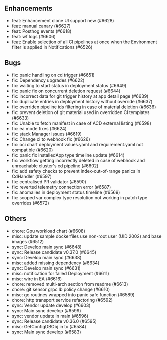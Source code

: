 ## Enhancements
- feat: Enhancement clone UI support new (#6628)
- feat: manual canary (#6627)
- feat: Posthog events (#6618)
- feat: wf logs (#6606)
- feat: Enable selection of all CI pipelines at once when the Environment filter is applied in Notifications (#6526)
## Bugs
- fix: panic handling on cd trigger  (#6651)
- fix: Dependency upgrades (#6622)
- fix: waiting to start status in deployment status (#6649)
- fix: panic fix on concurrent deletion request (#6644)
- fix: incorrect data for git trigger history at app detail page (#6639)
- fix: duplicate entries in deployment history without override (#6637)
- fix: overriden pipeline ids filtering in case of material deletion (#6636)
- fix: prevent deletion of git material used in overridden CI templates (#6633)
- fix: Unable to fetch manifest in case of ACD external listing (#6598)
- fix: ea mode fixes (#6624)
- fix: stack Manager issues (#6619)
- fix: Change ci to webhook fix (#6626)
- fix: oci chart deployment values.yaml and requirement.yaml not compatible (#6620)
- fix: panic fix installedApp type timeline update (#6614)
- fix: workflow getting incorrectly deleted in case of webhook and unreachable cluster's cd pipeline (#6602)
- fix: add safety checks to prevent index-out-of-range panics in CdHandler (#6597)
- fix: centralised PR validator (#6590)
- fix: reverted telemetry connection error (#6587)
- fix: anomalies in deployment status timeline (#6569)
- fix: scoped var complex type resolution not working in patch type overrides (#6572)
## Others
- chore: Gpu workload chart (#6608)
- misc: update sample dockerfiles use non-root user (UID 2002) and base images (#6512)
- sync: Develop main sync  (#6648)
- sync: Release candidate v0.37.0 (#6645)
- sync: Develop main sync (#6638)
- misc: added missing dependency (#6634)
- sync: Develop main sync  (#6631)
- misc: notification for failed Deployment (#6611)
- misc: wire in EA (#6616)
- chore: removed multi-arch section from readme (#6613)
- chore: git sensor grpc lb policy change (#6610)
- misc: go routines wrapped into panic safe function (#6589)
- chore: http transport service refactoring (#6592)
- sync: Vendor update develop (#6603)
- sync: Main sync develop (#6599)
- sync: vendor update in main (#6596)
- sync: Release candidate v0.36.0 (#6595)
- misc: GetConfigDBObj in tx (#6584)
- sync: Main sync develop (#6583)

